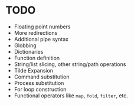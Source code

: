 # TODO

- Floating point numbers
- More redirections
- Additional pipe syntax
- Globbing
- Dictionaries
- Function definition
- String/list slicing, other string/path operations
- Tilde Expansion
- Command substitution
- Process substitution
- For loop construction
- Functional operators like `map`, `fold`, `filter`, etc.
